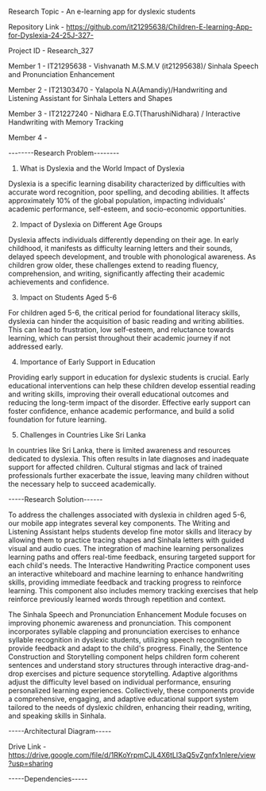 Research Topic - An e-learning app for dyslexic students

Repository Link - https://github.com/it21295638/Children-E-learning-App-for-Dyslexia-24-25J-327- 

Project ID - Research_327

Member 1 - IT21295638 - Vishvanath M.S.M.V (it21295638)/ Sinhala Speech and Pronunciation Enhancement

Member 2 - IT21303470 - Yalapola N.A(Amandiy)/Handwriting and Listening Assistant for Sinhala Letters and Shapes

Member 3 - IT21227240 - Nidhara E.G.T(TharushiNidhara) / Interactive Handwriting with Memory Tracking

Member 4 -

--------Research Problem--------
 
1. What is Dyslexia and the World Impact of Dyslexia
 
Dyslexia is a specific learning disability characterized by difficulties with accurate 
word recognition, poor spelling, and decoding abilities. It affects approximately 10% 
of the global population, impacting individuals' academic performance, self-esteem, 
and socio-economic opportunities. 
 
2. Impact of Dyslexia on Different Age Groups 

Dyslexia affects individuals differently depending on their age. In early childhood, it 
manifests as difficulty learning letters and their sounds, delayed speech 
development, and trouble with phonological awareness. As children grow older, 
these challenges extend to reading fluency, comprehension, and writing, significantly 
affecting their academic achievements and confidence. 
 
3. Impact on Students Aged 5-6 

For children aged 5-6, the critical period for foundational literacy skills, dyslexia can 
hinder the acquisition of basic reading and writing abilities. This can lead to 
frustration, low self-esteem, and reluctance towards learning, which can persist 
throughout their academic journey if not addressed early. 
 
4. Importance of Early Support in Education

Providing early support in education for dyslexic students is crucial. Early educational 
interventions can help these children develop essential reading and writing skills, 
improving their overall educational outcomes and reducing the long-term impact of 
the disorder. Effective early support can foster confidence, enhance academic 
performance, and build a solid foundation for future learning. 
 
5. Challenges in Countries Like Sri Lanka 

In countries like Sri Lanka, there is limited awareness and resources dedicated to 
dyslexia. This often results in late diagnoses and inadequate support for affected 
children. Cultural stigmas and lack of trained professionals further exacerbate the 
issue, leaving many children without the necessary help to succeed academically.


-----Research Solution------

To address the challenges associated with dyslexia in children aged 5-6, our mobile 
app integrates several key components. The Writing and Listening Assistant helps 
students develop fine motor skills and literacy by allowing them to practice tracing 
shapes and Sinhala letters with guided visual and audio cues. The integration of 
machine learning personalizes learning paths and offers real-time feedback, ensuring 
targeted support for each child's needs. The Interactive Handwriting Practice 
component uses an interactive whiteboard and machine learning to enhance 
handwriting skills, providing immediate feedback and tracking progress to reinforce 
learning. This component also includes memory tracking exercises that help 
reinforce previously learned words through repetition and context. 
 
The Sinhala Speech and Pronunciation Enhancement Module focuses on improving phonemic awareness and pronunciation. 
This component incorporates syllable clapping and pronunciation exercises to enhance syllable recognition in dyslexic 
students, utilizing speech recognition to provide feedback and adapt to the child's progress.
Finally, the Sentence Construction and Storytelling component helps 
children form coherent sentences and understand story structures through 
interactive drag-and-drop exercises and picture sequence storytelling. Adaptive 
algorithms adjust the difficulty level based on individual performance, ensuring 
personalized learning experiences. Collectively, these components provide a 
comprehensive, engaging, and adaptive educational support system tailored to the 
needs of dyslexic children, enhancing their reading, writing, and speaking skills in 
Sinhala.


-----Architectural Diagram-----

Drive Link - https://drive.google.com/file/d/1RKoYrpmCJL4X6tLl3aQ5vZgnfx1nlere/view?usp=sharing

-----Dependencies-----



